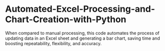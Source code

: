 # Automated-Excel-Processing-and-Chart-Creation-with-Python
When compared to manual processing, this code automates the process of updating data in an Excel sheet and generating a bar chart, saving time and boosting repeatability, flexibility, and accuracy.
